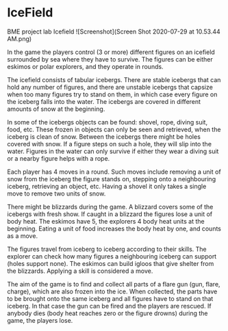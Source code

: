 # IceField
BME project lab 
Icefield
![Screenshot](Screen Shot 2020-07-29 at 10.53.44 AM.png)

In the game the players control (3 or more) different figures on an icefield surrounded by sea where they have to survive. The figures can be either eskimos or polar explorers, and they operate in rounds.

The icefield consists of tabular icebergs. There are stable icebergs that can hold any number of figures, and there are unstable icebergs that capsize when too many figures try to stand on them, in which case every figure on the iceberg falls into the water. The icebergs are covered in different amounts of snow at the beginning.

In some of the icebergs objects can be found: shovel, rope, diving suit, food, etc. These frozen in objects can only be seen and retrieved, when the iceberg is clean of snow. Between the icebergs there might be holes covered with snow. If a figure steps on such a hole, they will slip into the water. Figures in the water can only survive if either they wear a diving suit or a nearby figure helps with a rope.

Each player has 4 moves in a round. Such moves include removing a unit of snow from the iceberg the figure stands on, stepping onto a neighbouring iceberg, retrieving an object, etc. Having a shovel it only takes a single move to remove two units of snow.

There might be blizzards during the game. A blizzard covers some of the icebergs with fresh show. If caught in a blizzard the figures lose a unit of body heat. The eskimos have 5, the explorers 4 body heat units at the beginning. Eating a unit of food increases the body heat by one, and counts as a move.

The figures travel from iceberg to iceberg according to their skills. The explorer can check how many figures a neighbouring iceberg can support (holes support none). The eskimos can build igloos that give shelter from the blizzards.  Applying a skill is considered a move.

The aim of the game is to find and collect all parts of a flare gun (gun, flare, charge), which are also frozen into the ice. When collected, the parts have to be brought onto the same iceberg and all figures have to stand on that iceberg. In that case the gun can be fired and the players are rescued. If anybody dies (body heat reaches zero or the figure drowns) during the game, the players lose.
